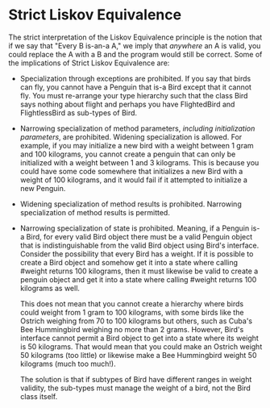 Strict Liskov Equivalence
===

The strict interpretation of the Liskov Equivalence principle is the notion that if we say that "Every B is-an-a A," we imply that *anywhere* an A is valid, you could replace the A with a B and the program would still be correct. Some of the implications of Strict Liskov Equivalence are:

* Specialization through exceptions are prohibited. If you say that birds can fly, you cannot have a Penguin that is-a Bird except that it cannot fly. You must re-arrange your type hierarchy such that the class Bird says nothing about flight and perhaps you have FlightedBird and FlightlessBird as sub-types of Bird.

* Narrowing specialization of method parameters, *including initialization parameters*, are prohibited. Widening specialization is allowed. For example, if you may initialize a new bird with a weight between 1 gram and 100 kilograms, you cannot create a penguin that can only be initialized with a weight between 1 and 3 kilograms. This is because you could have some code somewhere that initializes a new Bird with a weight of 100 kilograms, and it would fail if it attempted to initialize a new Penguin.

* Widening specialization of method results is prohibited. Narrowing specialization of method results is permitted.

* Narrowing specialization of state is prohibited. Meaning, if a Penguin is-a Bird, for every valid Bird object there must be a valid Penguin object that is indistinguishable from the valid Bird object using Bird's interface. Consider the possibility that every Bird has a weight. If it is possible to create a Bird object and somehow get it into a state where calling #weight returns 100 kilograms, then it must likewise be valid to create a penguin object and get it into a state where calling #weight returns 100 kilograms as well.

  This does not mean that you cannot create a hierarchy where birds could weight from 1 gram to 100 kilograms, with some birds like the Ostrich weighing from 70 to 100 kilograms but others, such as Cuba's Bee Hummingbird weighing no more than 2 grams. However, Bird's interface cannot permit a Bird object to get into a state where its weight is 50 kilograms. That would mean that you could make an Ostrich weight 50 kilograms (too little) or likewise make a Bee Hummingbird weight 50 kilograms (much too much!).
  
  The solution is that if subtypes of Bird have different ranges in weight validity, the sub-types must manage the weight of a bird, not the Bird class itself.